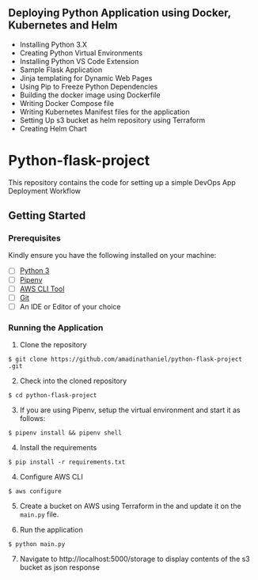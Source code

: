 ## Deploying Python Application using Docker, Kubernetes and Helm

- Installing Python 3.X
- Creating Python Virtual Environments
- Installing Python VS Code Extension
- Sample Flask Application
- Jinja templating for Dynamic Web Pages
- Using Pip to Freeze Python Dependencies
- Building the docker image using Dockerfile
- Writing Docker Compose file
- Writing Kubernetes Manifest files for the application
- Setting Up s3 bucket as helm repository using Terraform
- Creating Helm Chart



# Python-flask-project 

This repository contains the code for setting up a simple DevOps App Deployment Workflow 

## Getting Started

### Prerequisites

Kindly ensure you have the following installed on your machine:

- [ ] [Python 3](https://realpython.com/installing-python/)
- [ ] [Pipenv](https://pipenv.readthedocs.io/en/latest/#install-pipenv-today)
- [ ] [AWS CLI Tool](https://docs.aws.amazon.com/cli/latest/userguide/cli-chap-configure.html)
- [ ] [Git](https://git-scm.com/downloads)
- [ ] An IDE or Editor of your choice

### Running the Application

1. Clone the repository
```
$ git clone https://github.com/amadinathaniel/python-flask-project .git
```

2. Check into the cloned repository
```
$ cd python-flask-project
```

3. If you are using Pipenv, setup the virtual environment and start it as follows:
```
$ pipenv install && pipenv shell
```

4. Install the requirements
```
$ pip install -r requirements.txt
```

4. Configure AWS CLI
```
$ aws configure
```

5. Create a bucket on AWS using Terraform in the  and update it on the `main.py` file.

6. Run the application
```
$ python main.py
```

7. Navigate to http://localhost:5000/storage to display contents of the s3 bucket as json response
